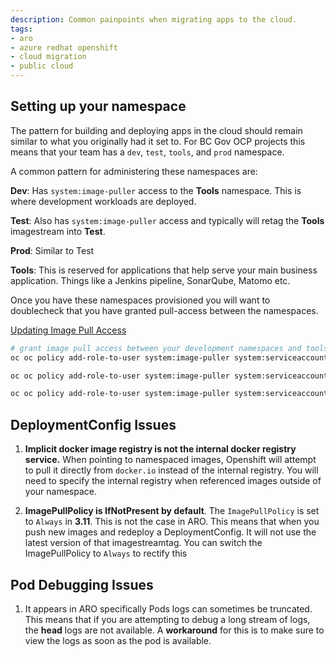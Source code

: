 ```yaml
---
description: Common painpoints when migrating apps to the cloud.
tags:
- aro
- azure redhat openshift
- cloud migration
- public cloud
---
```


## Setting up your namespace

The pattern for building and deploying apps in the cloud should remain similar to what you originally had it set to. For BC Gov OCP projects this means that your team has a `dev`, `test`, `tools`, and `prod` namespace. 

A common pattern for administering these namespaces are:

__Dev__: Has `system:image-puller` access to the __Tools__ namespace. This is where development workloads are deployed.

__Test__: Also has `system:image-puller` access and typically will retag the __Tools__ imagestream into __Test__.

__Prod__: Similar to Test

__Tools__: This is reserved for applications that help serve your main business application. Things like a Jenkins pipeline, SonarQube, Matomo etc.

Once you have these namespaces provisioned you will want to doublecheck that you have granted pull-access between the namespaces.

[Updating Image Pull Access](https://docs.openshift.com/container-platform/4.4/openshift_images/managing_images/using-image-pull-secrets.html#images-allow-pods-to-reference-images-across-projects_using-image-pull-secrets)
```sh
# grant image pull access between your development namespaces and tools
oc oc policy add-role-to-user system:image-puller system:serviceaccount:<namespacename>-dev:default --namespace=<namespace-name>-tools

oc oc policy add-role-to-user system:image-puller system:serviceaccount:<namespace-name>-test:default  --namespace=<namespace-name>-tools

oc oc policy add-role-to-user system:image-puller system:serviceaccount:<namespace-name>-prod:default  --namespace=<namespace-name>-tools
```

## DeploymentConfig Issues

1. __Implicit docker image registry is not the internal docker registry service.__  When pointing to namespaced images, Openshift will attempt to pull it directly from `docker.io` instead of the internal registry. You will need to specify the internal registry when referenced images outside of your namespace.

2. __ImagePullPolicy is IfNotPresent by default__. The `ImagePullPolicy` is set to `Always` in __3.11__. This is not the case in ARO. This means that when you push new images and redeploy a DeploymentConfig. It will not use the latest version of that imagestreamtag. You can switch the ImagePullPolicy to `Always` to rectify this

## Pod Debugging Issues

1. It appears in ARO specifically Pods logs can sometimes be truncated. This means that if you are attempting to debug a long stream of logs, the __head__ logs are not available. A __workaround__ for this is to make sure to view the logs as soon as the pod is available. 
